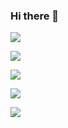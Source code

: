 ### Hi there 👋

<!--
**bakanano/bakanano** is a ✨ _special_ ✨ repository because its `README.md` (this file) appears on your GitHub profile.

Here are some ideas to get you started:

- 🔭 I’m currently working on ...
- 🌱 I’m currently learning ...
- 👯 I’m looking to collaborate on ...
- 🤔 I’m looking for help with ...
- 💬 Ask me about ...
- 📫 How to reach me: ...
- 😄 Pronouns: ...
- ⚡ Fun fact: ...
-->

![](http://github-profile-summary-cards.vercel.app/api/cards/profile-details?username=bakanano&theme=darcula) 

![](http://github-profile-summary-cards.vercel.app/api/cards/repos-per-language?username=bakanano&theme=darcula)

![](http://github-profile-summary-cards.vercel.app/api/cards/most-commit-language?username=bakanano&theme=darcula)

![](http://github-profile-summary-cards.vercel.app/api/cards/stats?username=bakanano&theme=darcula) 

![](http://github-profile-summary-cards.vercel.app/api/cards/productive-time?username=bakanano&theme=darcula&utcOffset=8)
